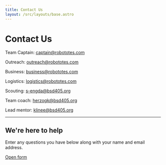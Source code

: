 ```yaml
---
title: Contact Us
layout: /src/layouts/base.astro
---
```


# Contact Us

Team Captain: captain@robototes.com

Outreach: outreach@robototes.com

Business: business@robototes.com

Logistics: logistics@robototes.com

Scouting: s-engda@bsd405.org

Team coach: herzogk@bsd405.org

Lead mentor: klinee@bsd405.org

---

## We're here to help

Enter any questions you have below along with your name and email address.

<a target="_blank" href="https://forms.office.com/Pages/ResponsePage.aspx?id=OUFKmQZ8HkmAmHkAbVdd4NzMqPsKhj9FoAY0HA7j0CBURUc3RDdRNUtKV0lXUjI0WE00VzBMUU9DWC4u">Open form</a>
